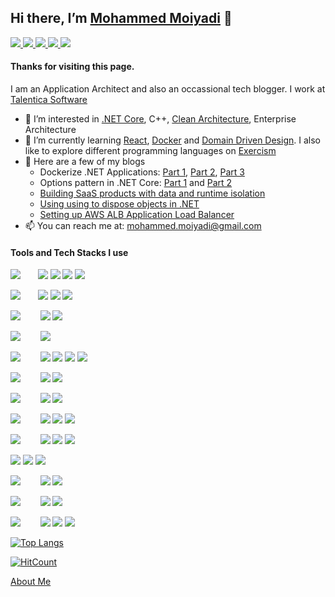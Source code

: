 ## Hi there, I’m [Mohammed Moiyadi](https://mmoiyadi.github.io/react-project) 👋

<a href="https://www.linkedin.com/in/mmoiyadi/">
<img src="https://img.shields.io/badge/LinkedIn-blue?style=flat&logo=linkedin">
</a>

<a href="https://medium.com/@mohammed-moiyadi">
<img src="https://img.shields.io/badge/Medium-black?style=flat&logo=medium">
</a>

<a href="https://exercism.org/profiles/mmoiyadi">
<img src="https://img.shields.io/badge/Exercism-green?style=flat&logo=exercism">
</a>

<a href="https://www.reddit.com/user/MediocreSuggestion50">
<img src="https://img.shields.io/badge/Reddit-pink?style=flat&logo=reddit">
</a>

<a href="https://mmoiyadi.github.io/react-project">
<img src="https://img.shields.io/badge/Website-brightgreen?style=flat&logo=google-chrome&logoColor=darkgreen">
</a>


#### Thanks for visiting this page. 

I am an Application Architect and also an occassional tech blogger. I work at [Talentica Software](https://www.talentica.com/)
- 👀 I’m interested in [.NET Core](https://github.com/dotnet/core), C++, [Clean Architecture](https://blog.cleancoder.com/uncle-bob/2012/08/13/the-clean-architecture.html), Enterprise Architecture
- 🌱 I’m currently learning [React](https://github.com/facebook/react), [Docker](https://www.docker.com/) and [Domain Driven Design](https://martinfowler.com/tags/domain%20driven%20design.html). I also like to explore different programming languages on [Exercism](https://exercism.org/)
- 📝 Here are a few of my blogs
  - Dockerize .NET Applications: [Part 1](https://www.talentica.com/blogs/dockerize-net-applications-part1/), [Part 2](https://www.talentica.com/blogs/dockerize-net-applications-part2/), [Part 3](https://www.talentica.com/blogs/dockerize-net-applications-part3/)
  - Options pattern in .NET Core: [Part 1](https://www.talentica.com/blogs/typed-configurations-in-net-core/) and [Part 2](https://www.talentica.com/blogs/change-notifications-and-named-options-using-options-pattern-in-net-core/)
  - [Building SaaS products with data and runtime isolation](https://www.talentica.com/blogs/develop-saas-product-with-data-run-time-isolation/)
  - [Using using to dispose objects in .NET](https://medium.com/me/stats/post/c64bb62d7d8b)
  - [Setting up AWS ALB Application Load Balancer](https://dev.to/mmoiyadi/setting-up-aws-alb-application-load-balancer-for-a-web-application-api-1p92)
- 📫 You can reach me at: [mohammed.moiyadi@gmail.com](mailto:mohammed.moiyadi@gmail.com)


#### Tools and Tech Stacks I use
<img src="https://img.shields.io/badge/frameworks & libraries-grey">&nbsp;&nbsp;&nbsp;&nbsp;&nbsp;&nbsp;   <img src="https://img.shields.io/badge/-.NET%20Core-512BD4?logo=dotnet&style=for-the-badge"> <img src="https://img.shields.io/badge/-React-000000?logo=react&style=for-the-badge"> <img src="https://img.shields.io/badge/-RabbitMQ-000000?style=for-the-badge&logo=RabbitMQ"> <img src="https://img.shields.io/badge/-Amazon%20AWS-232F3E?style=for-the-badge&logo=Amazon%20AWS">

<img src="https://img.shields.io/badge/databases-grey">&nbsp;&nbsp;&nbsp;&nbsp;&nbsp;&nbsp;   <img src="https://img.shields.io/badge/-SQL%20Server-CC2927?logo=Microsoft%20SQL%20Server&style=for-the-badge"> <img src="https://img.shields.io/badge/-mysql-skyblue?logo=mysql&style=for-the-badge"> <img src="https://img.shields.io/badge/postgresql-skyblue?style=for-the-badge&logo=postgresql"> 

<img src="https://img.shields.io/badge/ide-grey"> &nbsp;&nbsp;&nbsp;&nbsp;&nbsp;&nbsp;   <img src="https://img.shields.io/badge/-Visual%20Studio-5C2D91?logo=Visual%20Studio&style=for-the-badge"> <img src="https://img.shields.io/badge/-Visual%20Studio%20Code-007ACC?style=for-the-badge&logo=Visual%20Studio%20Code">

<img src="https://img.shields.io/badge/containerization-grey">  &nbsp;&nbsp;&nbsp;&nbsp;&nbsp;&nbsp;  <img src="https://img.shields.io/badge/-docker-000000?logo=docker&style=for-the-badge">

<img src="https://img.shields.io/badge/scm-grey">  &nbsp;&nbsp;&nbsp;&nbsp;&nbsp;&nbsp;   <img src="https://img.shields.io/badge/-Git-000000?logo=Git&style=for-the-badge"> <img src="https://img.shields.io/badge/-Github-181717?logo=Github&style=for-the-badge"> <img src="https://img.shields.io/badge/-Sourcetree-0052CC?style=for-the-badge&logo=Sourcetree"> <img src="https://img.shields.io/badge/-Subversion-000000?logo=subversion&style=for-the-badge">

<img src="https://img.shields.io/badge/package%20manager-grey">   &nbsp;&nbsp;&nbsp;&nbsp;&nbsp;&nbsp; <img src="https://img.shields.io/badge/-npm-CB3837?logo=npm&style=for-the-badge"> <img src="https://img.shields.io/badge/-nuget-004880?logo=nuget&style=for-the-badge">

<img src="https://img.shields.io/badge/api%20tools-grey"> &nbsp;&nbsp;&nbsp;&nbsp;&nbsp;&nbsp;   <img src="https://img.shields.io/badge/Swagger-000000?style=for-the-badge&logo=swagger"> <img src="https://img.shields.io/badge/Postman-000000?style=for-the-badge&logo=postman"> 

<img src="https://img.shields.io/badge/ci/cd-grey"> &nbsp;&nbsp;&nbsp;&nbsp;&nbsp;&nbsp;   <img src="https://img.shields.io/badge/-Azure%20DevOps-0078D7?style=for-the-badge&logo=Azure%20DevOps"> <img src="https://img.shields.io/badge/TeamCity-000000?style=for-the-badge&logo=TeamCity"> <img src="https://img.shields.io/badge/-Jenkins-yellow?logo=Jenkins&style=for-the-badge">

<img src="https://img.shields.io/badge/languages-grey"> &nbsp;&nbsp;&nbsp;&nbsp;&nbsp;&nbsp;  <img src="https://img.shields.io/badge/-C++-00599C?logo=Cplusplus&style=for-the-badge"> <img src="https://img.shields.io/badge/-C%20Sharp-239120?logo=C%20Sharp&style=for-the-badge"> <img src="https://img.shields.io/badge/-JavaScript-000000?logo=JavaScript&style=for-the-badge">

<img src="https://img.shields.io/badge/project%20management-grey">    <img src="https://img.shields.io/badge/-Jira-0052CC?style=for-the-badge&logo=Jira"> <img src="https://img.shields.io/badge/-CCPM-CB3837?logo=ccpm&style=for-the-badge">

<img src="https://img.shields.io/badge/iot-grey">  &nbsp;&nbsp;&nbsp;&nbsp;&nbsp;&nbsp; <img src="https://img.shields.io/badge/Arduino-000000?style=for-the-badge&logo=arduino">  <img src="https://img.shields.io/badge/Raspberry%20Pi-A22846?style=for-the-badge&logo=Raspberry%20Pi">

<img src="https://img.shields.io/badge/misc%20tools-grey"> &nbsp;&nbsp;&nbsp;&nbsp;&nbsp;&nbsp;   <img src="https://img.shields.io/badge/-Notion-000000?style=for-the-badge&logo=Notion"> <img src="https://img.shields.io/badge/diagrams.net-000000?logo=diagrams.net&style=for-the-badge">

<img src="https://img.shields.io/badge/communication-grey"> &nbsp;&nbsp;&nbsp;&nbsp;&nbsp;&nbsp;   <img src="https://img.shields.io/badge/Skype-000000?style=for-the-badge&logo=skype"> <img src="https://img.shields.io/badge/Microsoft%20Teams-000000?style=for-the-badge&logo=Microsoft%20Teams"> <img src="https://img.shields.io/badge/-Slack-4A154B?logo=Slack&style=for-the-badge">



[![Top Langs](https://github-readme-stats.vercel.app/api/top-langs/?username=mmoiyadi)](https://github.com/mmoiyadi/github-readme-stats)

 [![HitCount](https://hits.dwyl.com/mmoiyadi/mmoiyadi.svg?style=flat-square&show=unique)](http://hits.dwyl.com/mmoiyadi/mmoiyadi)

[About Me](https://about.me/mmoiyadi)


<!---
mmoiyadi/mmoiyadi is a ✨ special ✨ repository because its `README.md` (this file) appears on your GitHub profile.
You can click the Preview link to take a look at your changes.
--->
